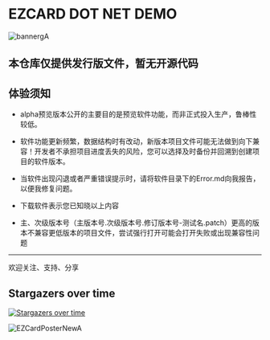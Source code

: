 # EZCARD DOT NET DEMO

![bannergA](https://github.com/user-attachments/assets/c50ee26a-3321-4d36-b175-935a7fc8c47e)

## 本仓库仅提供发行版文件，暂无开源代码

## 体验须知

* alpha预览版本公开的主要目的是预览软件功能，而非正式投入生产，鲁棒性较低。
* 软件功能更新频繁，数据结构时有改动，新版本项目文件可能无法做到向下兼容！开发者不承担项目进度丢失的风险，您可以选择及时备份并回溯到创建项目的软件版本。
* 当软件出现闪退或者严重错误提示时，请将软件目录下的Error.md向我报告，以便我修复问题。
* 下载软件表示您已知晓以上内容

* 主、次级版本号（主版本号.次级版本号.修订版本号-测试名.patch）更高的版本不兼容更低版本的项目文件，尝试强行打开可能会打开失败或出现兼容性问题

---

欢迎关注、支持、分享

## Stargazers over time

[![Stargazers over time](https://starchart.cc/POPCORNBOOM/EZCardDN-demo.svg?variant=adaptive)](https://starchart.cc/POPCORNBOOM/EZCardDN-demo)

![EZCardPosterNewA](https://github.com/user-attachments/assets/da80c7bb-5f24-42b4-abd4-576c6ea08439)
